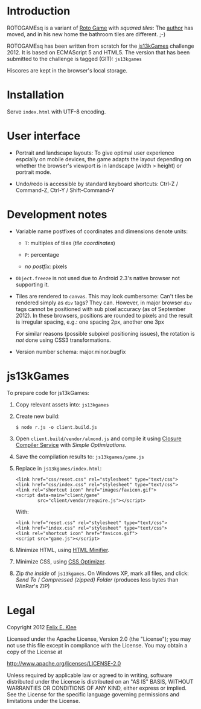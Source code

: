 Introduction
============

ROTOGAMEsq is a variant of [Roto Game][1] with *squared tiles*: The [author][6]
has moved, and in his new home the bathroom tiles are different. ;-)

ROTOGAMEsq has been written from scratch for the [js13kGames][2] challenge
2012. It is based on ECMAScript 5 and HTML5. The version that has been
submitted to the challenge is tagged (GIT): `js13kgames`

Hiscores are kept in the browser's local storage.


Installation
============

Serve `index.html` with UTF-8 encoding.


User interface
==============

  * Portrait and landscape layouts: To give optimal user experience espcially
    on mobile devices, the game adapts the layout depending on whether the
    browser's viewport is in landscape (width > height) or portrait mode.

  * Undo/redo is accessible by standard keyboard shortcuts: Ctrl-Z / Command-Z,
    Ctrl-Y / Shift-Command-Y


Development notes
=================

  * Variable name postfixes of coordinates and dimensions denote units:
  
      - `T`: multiples of tiles (*tile coordinates*)
      
      - `P`: percentage

      - *no postfix:* pixels

  * `Object.freeze` is not used due to Android 2.3's native browser not
    supporting it.
  
  * Tiles are rendered to `canvas`. This may look cumbersome: Can't tiles be
    rendered simply as `div` tags? They can. However, in major browser `div`
    tags cannot be positioned with sub pixel accuracy (as of September 2012).
    In these browsers, positions are rounded to pixels and the result is
    irregular spacing, e.g.: one spacing 2px, another one 3px
    
    For similar reasons (possible subpixel positioning issues), the rotation is
    *not* done using CSS3 transformations.

  * Version number schema: major.minor.bugfix


js13kGames
==========

To prepare code for js13kGames:

 1. Copy relevant assets into: `js13kgames`

 2. Create new build:
 
        $ node r.js -o client.build.js

 3. Open `client.build/vendor/almond.js` and compile it using
    [Closure Compiler Service][3] with *Simple Optimizations*.
 
 4. Save the compilation results to: `js13kgames/game.js`

 5. Replace in `js13kgames/index.html`:

        <link href="css/reset.css" rel="stylesheet" type="text/css">
        <link href="css/index.css" rel="stylesheet" type="text/css">
        <link rel="shortcut icon" href="images/favicon.gif">
        <script data-main="client/game"
                src="client/vendor/require.js"></script>

    With:

        <link href="reset.css" rel="stylesheet" type="text/css">
        <link href="index.css" rel="stylesheet" type="text/css">
        <link rel="shortcut icon" href="favicon.gif">
        <script src="game.js"></script>

 6. Minimize HTML, using [HTML Minifier][4].
 
 7. Minimize CSS, using [CSS Optimizer][5].

 8. Zip *the inside* of `js13kgames`. On Windows XP, mark all files, and click:
    *Send To* / *Compressed (zipped) Folder* (produces less bytes than WinRar's
    ZIP)


Legal
=====

Copyright 2012 [Felix E. Klee][6]

Licensed under the Apache License, Version 2.0 (the "License"); you may not use
this file except in compliance with the License. You may obtain a copy of the
License at

<http://www.apache.org/licenses/LICENSE-2.0>

Unless required by applicable law or agreed to in writing, software distributed
under the License is distributed on an "AS IS" BASIS, WITHOUT WARRANTIES OR
CONDITIONS OF ANY KIND, either express or implied. See the License for the
specific language governing permissions and limitations under the License.


[1]: http://code.google.com/p/rotogame/
[2]: http://js13kgames.com/
[3]: http://closure-compiler.appspot.com/home
[4]: http://kangax.github.com/html-minifier/
[5]: http://www.cssoptimiser.com
[6]: mailto:felix.klee@inka.de
